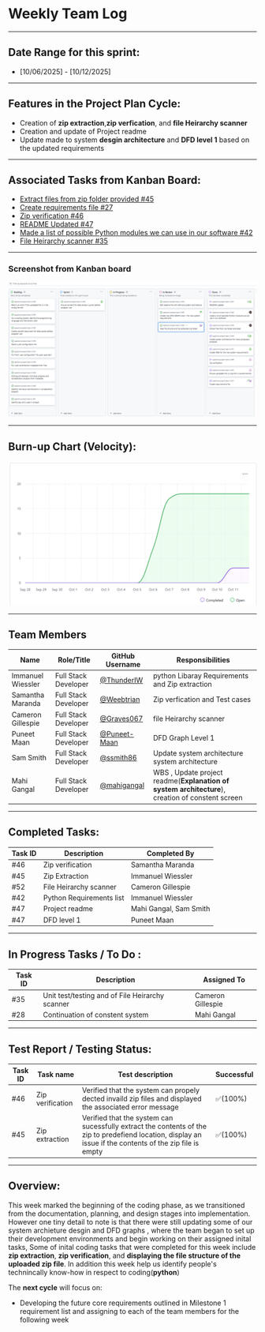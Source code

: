 # Weekly Team Log  
---
## Date Range for this sprint:
- [10/06/2025] - [10/12/2025]  

---

## Features in the Project Plan Cycle:
- Creation of **zip extraction**,**zip verfication**, and **file Heirarchy scanner**
- Creation and update of Project readme
- Update made to system **desgin architecture** and **DFD level 1** based
on the updated requirements

---

## Associated Tasks from Kanban Board:
- [Extract files from zip folder provided #45](https://github.com/COSC-499-W2025/capstone-project-team-2/issues/34)
- [Create requirements file #27](https://github.com/COSC-499-W2025/capstone-project-team-2/issues/27)
- [Zip verification #46](https://github.com/COSC-499-W2025/capstone-project-team-2/pull/46)
- [README Updated #47](https://github.com/COSC-499-W2025/capstone-project-team-2/pull/47)
- [Made a list of possible Python modules we can use in our software #42](https://github.com/COSC-499-W2025/capstone-project-team-2/pull/42)
- [File Heirarchy scanner #35](https://github.com/COSC-499-W2025/capstone-project-team-2/issues/35)

---

### Screenshot from Kanban board
![alt text](screenshots/kanban_board/Kanban_board(10-12-2025).png)


---

## Burn-up Chart (Velocity):
![alt text](screenshots/Burn_up_charts/BurnUp_chart(10-12-2025).png)

---

## Team Members  

| Name              | Role/Title          | GitHub Username                                          | Responsibilities |
|-------------------|---------------------|----------------------------------------------------------|------------------|
| Immanuel Wiessler | Full Stack Developer | [@ThunderIW](https://github.com/ThunderIW)               | python Libaray Requirements and Zip extraction  |
| Samantha Maranda  | Full Stack Developer | [@Weebtrian](https://github.com/Weebtrain)               | Zip verfication and Test cases|
| Cameron Gillespie | Full Stack Developer | [@Graves067](https://github.com/Graves067)               |   file Heirarchy scanner  |
| Puneet Maan      | Full Stack Developer | [@Puneet-Maan](https://github.com/Puneet-Maan)           | DFD Graph Level 1    |
| Sam Smith         | Full Stack Developer | [@ssmith86](https://github.com/ssmith86)                 | Update system architecture system architecture |
| Mahi Gangal       | Full Stack Developer | [@mahigangal](https://github.com/mahigangal)             | WBS , Update project readme(**Explanation of system architecture**), creation of constent screen     |

---

## Completed Tasks:

| Task ID | Description                 | Completed By |
| ------- | --------------------------- | ------------ |
| #46     | Zip verification | Samantha Maranda|
| #45    | Zip Extraction    | Immanuel Wiessler      |
| #52      |File Heirarchy scanner  |Cameron Gillespie|
| #42    | Python Requirements list |Immanuel Wiessler|
| #47    | Project readme    | Mahi Gangal, Sam Smith |
| #47    | DFD level 1       | Puneet Maan|

---

## In Progress Tasks / To Do :

| Task ID | Description        | Assigned To |
| ------- | ------------------ | ----------- |
|  #35    | Unit test/testing and  of File Heirarchy scanner  |Cameron Gillespie  |
| #28       | Continuation of constent system                                              | Mahi Gangal

---

## Test Report / Testing Status:
| Task ID |Task name|  Test description     | Successful  |
| ------- |------------| ------------------ | ----------- |
| #46     |Zip verification|Verified that the system can propely dected invaild zip files and displayed the associated error message           |  ✅(100%) |
| #45  | Zip extraction | Verified that the system can sucessfully extract the contents of the zip to predefiend location, display an issue if the contents of the zip file is empty     | ✅(100%) |

---

## Overview:
This week marked the beginning of the coding phase, as we transitioned from the documentation, planning, and design stages into implementation. However one tiny detail to note is that there were still updating some of our system archieture desgin and DFD graphs , where the team began to set up their development environments and begin working on their assigned inital tasks, Some of inital coding tasks that were completed for 
this week include **zip extraction**, **zip verification**, and **displaying the file structure of the uploaded zip file**.  In addition this week help us identify people's technincally know-how in respect to coding(**python**)

The **next cycle** will focus on:  
- Developing the future core requirements outlined in Milestone 1 requirement list and assigning to each of the team members for the following week
